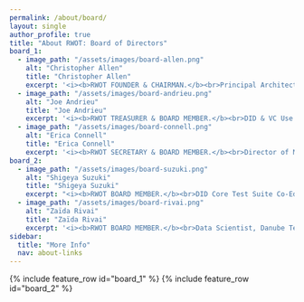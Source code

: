 ```yaml
---
permalink: /about/board/
layout: single
author_profile: true
title: "About RWOT: Board of Directors"
board_1:
  - image_path: "/assets/images/board-allen.png"
    alt: "Christopher Allen"
    title: "Christopher Allen"
    excerpt: '<i><b>RWOT FOUNDER & CHAIRMAN.</b><br>Principal Architect, Blockchain Commons.</i><br><br>Christopher is a pioneer of cryptographic security on the Internet: he jointly developed SSL 3.0 and co-edited  the IETF TLS 1.0 spec, the heart of secure commerce on the Web. His more recent work on decentralized identity includes the creation of the 10 principles of Self-Sovereign Identity, co-authoring the W3C DID Core 1.0 spec, and being a W3C VC-WG Invited Expert.'
  - image_path: "/assets/images/board-andrieu.png"
    alt: "Joe Andrieu"
    title: "Joe Andrieu"
    excerpt: '<i><b>RWOT TREASURER & BOARD MEMBER.</b><br>DID & VC Use Cases Co-Editor, W3C.<br>Legendary Requirements, CEO.</i><br><br>Joe leads requirements efforts for the W3C Decentralized Identifiers WG, W3C Credentials CG and RWOT.  He is the creator of the DID Method Rubric, and the lead author of Joram 1.0.0, Amira 1.0.0, and the Functional Identity Primer.'
  - image_path: "/assets/images/board-connell.png"
    alt: "Erica Connell"
    title: "Erica Connell"
    excerpt: '<i><b>RWOT SECRETARY & BOARD MEMBER.</b><br>Director of Media, Legendary Requirements.</I><br><br>Erica is the producer of _The Rubric_ podcast, an ongoing episodic discussion about different DID methods. She develops media telling the human stories highlighting the power and relevance of Decentralized Identity. She is a trained actor, director, and produced playwright.'
board_2:
  - image_path: "/assets/images/board-suzuki.png"
    alt: "Shigeya Suzuki"
    title: "Shigeya Suzuki"
    excerpt: "<i><b>RWOT BOARD MEMBER.</b><br>DID Core Test Suite Co-Editor, W3C.<br>Ph.D., Project Professor, Keio University, Japan.</i><br><br>Shigeya is a distributed system expert with more than 30 years of experience both in the business sector and academia. Lately, active in W3C's DID and VC WG. He is one of the architects of Trusted Web, an initiative in Japan, and the principal designer of Originator Profile technology."
  - image_path: "/assets/images/board-rivai.png"
    alt: "Zaïda Rivai"
    title: "Zaïda Rivai"
    excerpt: '<i><b>RWOT BOARD MEMBER.</b><br>Data Scientist, Danube Tech.</i><br><br>Zaïda is a Data Scientist at Danube Tech GmbH, a Vienna based company that makes it easy for developers to work with DIDs. She analyzed global DID data and created a platform which shows the latest trends on DID transactions, DID documents and DID errors.'
sidebar:
  title: "More Info"
  nav: about-links
---
```


{% include feature_row id="board_1" %}
{% include feature_row id="board_2" %}
